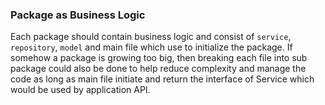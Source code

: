 ### Package as Business Logic
Each package should contain business logic and consist of `service`, `repository`, `model` and main file
which use to initialize the package. If somehow a package is growing too big, 
then breaking each file into sub package could also be done to help 
reduce complexity and manage the code as long as main file 
initiate and return the interface of Service which 
would be used by application API.